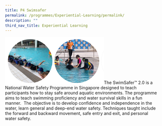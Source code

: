 ```yaml
---
title: P4 Swimsafer
permalink: /programmes/Experiential-Learning/permalink/
description: ""
third_nav_title: Experiential Learning
---
```

![](/images/Programmes/2022/Experiential%20Learning/Pic%205.png)The SwimSafer™ 2.0 is a National Water Safety Programme in Singapore designed to teach participants how to stay safe around aquatic environments. The programme aims to teach swimming proficiency and water survival skills in a fun manner.  The objective is to develop confidence and independence in the water, learn general and deep-end water safety. Techniques taught include the forward and backward movement, safe entry and exit, and personal water safety.